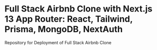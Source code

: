 # Full Stack Airbnb Clone with Next.js 13 App Router: React, Tailwind, Prisma, MongoDB, NextAuth

Repository for Deployment of Full Stack Airbnb Clone
